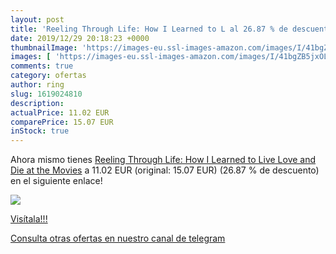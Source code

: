 ```yaml
---
layout: post
title: 'Reeling Through Life: How I Learned to L al 26.87 % de descuento'
date: 2019/12/29 20:18:23 +0000
thumbnailImage: 'https://images-eu.ssl-images-amazon.com/images/I/41bgZB5jxOL._SL200_.jpg'
images: [ 'https://images-eu.ssl-images-amazon.com/images/I/41bgZB5jxOL._SL200_.jpg' ]
comments: true
category: ofertas
author: ring
slug: 1619024810
description:
actualPrice: 11.02 EUR
comparePrice: 15.07 EUR
inStock: true
---
```


Ahora mismo tienes [Reeling Through Life: How I Learned to Live  Love and Die at the Movies](https://www.amazon.com/dp/1619024810/?tag=redken08-20) a 11.02 EUR (original: 15.07 EUR) (26.87 %  de descuento) en el siguiente enlace!

[![](https://images-eu.ssl-images-amazon.com/images/I/41bgZB5jxOL._SL200_.jpg)](https://www.amazon.com/dp/1619024810/?tag=redken08-20)

[Visítala!!!](https://www.amazon.com/dp/1619024810/?tag=redken08-20)

[Consulta otras ofertas en nuestro canal de telegram](https://t.me/s/ofertas25)
